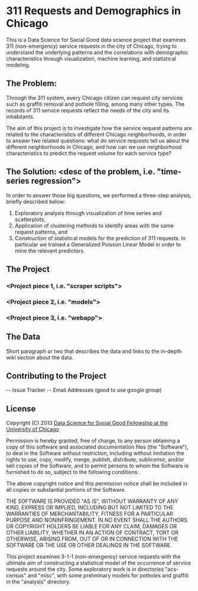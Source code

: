 # 311 Requests and Demographics in Chicago
This is a Data Science for Social Good data science project that examines 311 (non-emergency) service requests in the city of Chicago, trying to understand the underlying patterns and the correlations with demographic characteristics through visualization, machine learning, and statistical modeling.

## The Problem:
Through the 311 system, every Chicago citizen can request city services such as graffiti removal and pothole filling, among many other types. The records of 311 service requests reflect the needs of the city and its inhabitants.

The aim of this project is to investigate how the service request patterns are related to the characteristics of different Chicago neighborhoods, in order to answer two related questions: what do service requests tell us about the different neighborhoods in Chicago, and how can we use neighborhood characteristics to predict the request volume for each service type?

## The Solution: <desc of the problem, i.e. "time-series regression">
In order to answer those big questions, we performed a three-step analysis, briefly described below:

1. Exploratory analysis through visualization of time series and scatterplots,
2. Application of clustering methods to identify areas with the same request patterns, and
3. Construction of statistical models for the prediction of 311 requests. In particular we trained a Generalized Poisson Linear Model in order to mine the relevant predictors.

## The Project
### <Project piece 1, i.e. "scraper scripts">
### <Project piece 2, i.e. "models">
### <Project piece 3, i.e. "webapp">
### <etc>

## The Data
Short paragraph or two that describes the data and links to the in-depth wiki section about the data.

## Contributing to the Project
-- Issue Tracker
-- Email Addresses (good to use google group)
 
## License

Copyright (C) 2013 [Data Science for Social Good Fellowship at the University of Chicago](http://dssg.io)

Permission is hereby granted, free of charge, to any person obtaining a copy of this software and associated documentation files (the "Software"), to deal in the Software without restriction, including without limitation the rights to use, copy, modify, merge, publish, distribute, sublicense, and/or sell copies of the Software, and to permit persons to whom the Software is furnished to do so, subject to the following conditions:

The above copyright notice and this permission notice shall be included in all copies or substantial portions of the Software.

THE SOFTWARE IS PROVIDED "AS IS", WITHOUT WARRANTY OF ANY KIND, EXPRESS OR IMPLIED, INCLUDING BUT NOT LIMITED TO THE WARRANTIES OF MERCHANTABILITY, FITNESS FOR A PARTICULAR PURPOSE AND NONINFRINGEMENT. IN NO EVENT SHALL THE AUTHORS OR COPYRIGHT HOLDERS BE LIABLE FOR ANY CLAIM, DAMAGES OR OTHER LIABILITY, WHETHER IN AN ACTION OF CONTRACT, TORT OR OTHERWISE, ARISING FROM, OUT OF OR IN CONNECTION WITH THE SOFTWARE OR THE USE OR OTHER DEALINGS IN THE SOFTWARE.

This project examines 3-1-1 (non-emergency) service requests with the ultimate aim of constructing a statistical model of the occurrence of service requests around the city.  Some exploratory work is in directories "acs-census" and "misc", with some preliminary models for potholes and graffiti in the "analysis" directory.
